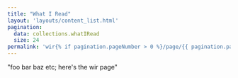 ```yaml
---
title: "What I Read"
layout: 'layouts/content_list.html'
pagination:
  data: collections.whatIRead
  size: 24
permalink: 'wir{% if pagination.pageNumber > 0 %}/page/{{ pagination.pageNumber }}{% endif %}/'
---
```


"foo bar baz etc; here's the wir page"